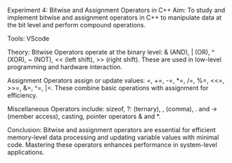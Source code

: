 Experiment 4: Bitwise and Assignment Operators in C++
Aim:
To study and implement bitwise and assignment operators in C++ to manipulate data at the bit level and perform compound operations.

Tools:
VScode

Theory:
Bitwise Operators operate at the binary level:
& (AND), | (OR), ^ (XOR), ~ (NOT), << (left shift), >> (right shift).
These are used in low-level programming and hardware interaction.

Assignment Operators assign or update values:
=, +=, -=, *=, /=, %=, <<=, >>=, &=, ^=, |=.
These combine basic operations with assignment for efficiency.

Miscellaneous Operators include:
sizeof, ?: (ternary), , (comma), . and -> (member access), casting, pointer operators & and *.

Conclusion:
Bitwise and assignment operators are essential for efficient memory-level data processing and updating variable values with minimal code. Mastering these operators enhances performance in system-level applications.
